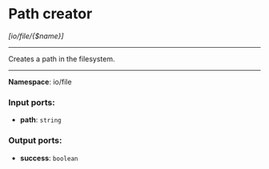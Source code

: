 # Path creator

_[io/file/{$name}]_

---

Creates a path in the filesystem.

---

__Namespace__: io/file

### Input ports:

* __path__: ` string `

### Output ports:

* __success__: ` boolean `

